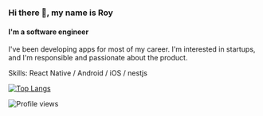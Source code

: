 ### Hi there 👋, my name is Roy
#### I'm a software engineer
I've been developing apps for most of my career. I'm interested in startups, and I'm responsible and passionate about the product.

Skills: React Native / Android / iOS / nestjs

[![Top Langs](https://github-readme-stats.vercel.app/api/top-langs/?username=2circumflex)](https://github.com/anuraghazra/github-readme-stats)

![Profile views](https://gpvc.arturio.dev/2circumflex)  
